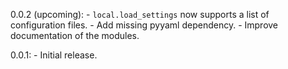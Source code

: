 0.0.2 (upcoming):
    - `local.load_settings` now supports a list of configuration files.
    - Add missing pyyaml dependency.
    - Improve documentation of the modules.

0.0.1:
    - Initial release.
